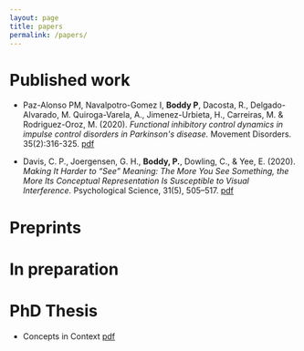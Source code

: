 ```yaml
---
layout: page
title: papers
permalink: /papers/
---
```


# Published work
* Paz-Alonso PM, Navalpotro-Gomez I, **Boddy P**, Dacosta, R., Delgado-Alvarado, M. Quiroga-Varela, A., Jimenez-Urbieta, H., Carreiras, M. & Rodriguez-Oroz, M. (2020). *Functional inhibitory control dynamics in impulse control disorders in Parkinson's disease.* Movement Disorders. 35(2):316-325. [pdf](./davisetal2020_psychsci.pdf)

* Davis, C. P., Joergensen, G. H., **Boddy, P.**, Dowling, C., & Yee, E. (2020). *Making It Harder to “See” Meaning: The More You See Something, the More Its Conceptual Representation Is Susceptible to Visual Interference.* Psychological Science, 31(5), 505–517. [pdf](./MovDisorders.pdf)

# Preprints

# In preparation

# PhD Thesis
* Concepts in Context [pdf](./PeterBoddy_PhDThesis_2020.pdf)
